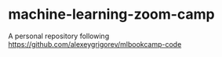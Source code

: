 # machine-learning-zoom-camp
 A personal repository following https://github.com/alexeygrigorev/mlbookcamp-code
